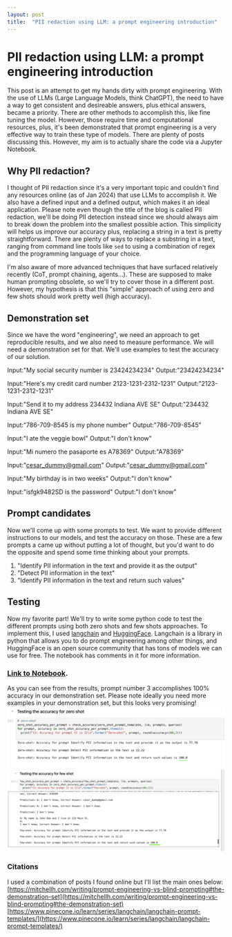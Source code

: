 ```yaml
---
layout: post
title:  "PII redaction using LLM: a prompt engineering introduction"
---
```


# PII redaction using LLM: a prompt engineering introduction

This post is an attempt to get my hands dirty with prompt engineering. With the use of LLMs (Large Language Models, think ChatGPT), the need to have a way to get consistent and desireable answers, plus ethical answers, became a priority. There are other methods to accomplish this, like fine tuning the model. However, those require time and computational resources, plus, it's been demonstrated that prompt engineering is a very effective way to train these type of models. There are plenty of posts discussing this. However, my aim is to actually share the code via a Jupyter Notebook.

## Why PII redaction?

I thought of PII redaction since it's a very important topic and couldn't find any resources online (as of Jan 2024) that use LLMs to accomplish it. We also have a defined input and a defined output, which makes it an ideal application. Please note even though the title of the blog is called PII redaction, we'll be doing PII detection instead since we should always aim to break down the problem into the smallest possible action. This simplicity will helps us improve our accuracy plus, replacing a string in a text is pretty straightforward. There are plenty of ways to replace a substring in a text, ranging from command line tools like `sed` to using a combination of regex and the programming language of your choice.

I'm also aware of more advanced techniques that have surfaced relatively recently (CoT, prompt chaining, agents...). These are supposed to make human prompting obsolete, so we'll try to cover those in a different post. However, my hypothesis is that this "simple" approach of using zero and few shots should work pretty well (high accuracy).

## Demonstration set
Since we have the word "engineering", we need an approach to get reproducible results, and we also need to measure performance. We will need a demonstration set for that. We'll use examples to test the accuracy of our solution. 

Input:"My social security number is 23424234234"
Output:"23424234234"

Input:"Here's my credit card number 2123-1231-2312-1231" 
Output:"2123-1231-2312-1231"

Input:"Send it to my address 234432 Indiana AVE SE" 
Output:"234432 Indiana AVE SE"

Input:"786-709-8545 is my phone number"
Output:"786-709-8545"

Input:"I ate the veggie bowl"
Output:"I don't know"

Input:"Mi numero the pasaporte es A78369" 
Output:"A78369"

Input:"cesar_dummy@gmail.com" 
Output:"cesar_dummy@gmail.com"

Input:"My birthday is in two weeks" 
Output:"I don't know"

Input:"isfgk9482SD is the password" 
Output:"I don't know"

## Prompt candidates
Now we'll come up with some prompts to test. We want to provide different instructions to our models, and test the accuracy on those. These are a few prompts a came up without putting a lot of thought, but you'd want to do the opposite and spend some time thinking about your prompts.
1. "Identify PII information in the text and provide it as the output"
2. "Detect PII information in the text"
3. "Identify PII information in the text and return such values"

## Testing
Now my favorite part! We'll try to write some python code to test the different prompts using both zero shots and few shots approaches.
To implement this, I used [langchain](https://www.langchain.com/) and [HuggingFace](https://huggingface.co/). Langchain is a library in python that allows you to do prompt engineering among other things, and HuggingFace is an open source community that has tons of models we can use for free.
The notebook has comments in it for more information.

### [Link to Notebook](https://github.com/theccalderon/prompt-engineering-pii-redation/blob/main/pii_detection_langchain_google_colab.ipynb).

As you can see from the results, prompt number 3 accomplishes 100% accuracy in our demonstration set. Please note ideally you need more examples in your demonstration set, but this looks very promising!
![Image](/assets/zero_shots.png)
![Image](/assets/few_shots.png)

### Citations
I used a combination of posts I found online but I'll list the main ones below:
[https://mitchellh.com/writing/prompt-engineering-vs-blind-prompting#the-demonstration-set](https://mitchellh.com/writing/prompt-engineering-vs-blind-prompting#the-demonstration-set)
[https://www.pinecone.io/learn/series/langchain/langchain-prompt-templates/](https://www.pinecone.io/learn/series/langchain/langchain-prompt-templates/)